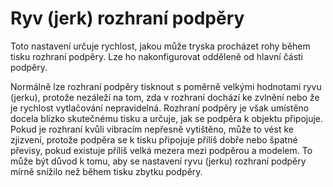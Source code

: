 Ryv (jerk) rozhraní podpěry
====
Toto nastavení určuje rychlost, jakou může tryska procházet rohy během tisku rozhraní podpěry. Lze ho nakonfigurovat odděleně od hlavní části podpěry.

Normálně lze rozhraní podpěry tisknout s poměrně velkými hodnotami ryvu (jerku), protože nezáleží na tom, zda v rozhraní dochází ke zvlnění nebo že je rychlost vytlačování nepravidelná. Rozhraní podpěry je však umístěno docela blízko skutečnému tisku a určuje, jak se podpěra k objektu připojuje. Pokud je rozhraní kvůli vibracím nepřesně vytištěno, může to vést ke zjizvení, protože podpěra se k tisku připojuje příliš dobře nebo špatné převisy, pokud existuje příliš velká mezera mezi podpěrou a modelem. To může být důvod k tomu, aby se nastavení ryvu (jerku) rozhraní podpěry mírně snížilo než během tisku zbytku podpěry.